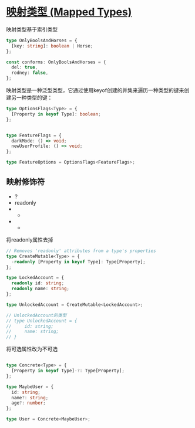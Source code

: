# [映射类型 (Mapped Types)](https://www.typescriptlang.org/docs/handbook/2/mapped-types.html)

映射类型基于索引类型

```ts
type OnlyBoolsAndHorses = {
  [key: string]: boolean | Horse;
};

const conforms: OnlyBoolsAndHorses = {
  del: true,
  rodney: false,
};
```

映射类型是一种泛型类型，它通过使用keyof创建的并集来遍历一种类型的键来创建另一种类型的键：

```ts
type OptionsFlags<Type> = {
  [Property in keyof Type]: boolean;
};


type FeatureFlags = {
  darkMode: () => void;
  newUserProfile: () => void;
};

type FeatureOptions = OptionsFlags<FeatureFlags>;
```

## 映射修饰符

- ?
- readonly
- +
- -


将readonly属性去掉
```ts
// Removes 'readonly' attributes from a type's properties
type CreateMutable<Type> = {
  -readonly [Property in keyof Type]: Type[Property];
};

type LockedAccount = {
  readonly id: string;
  readonly name: string;
};

type UnlockedAccount = CreateMutable<LockedAccount>;

// UnlockedAccount的类型
// type UnlockedAccount = {
//     id: string;
//     name: string;
// }
```

将可选属性改为不可选
```ts

type Concrete<Type> = {
  [Property in keyof Type]-?: Type[Property];
};

type MaybeUser = {
  id: string;
  name?: string;
  age?: number;
};

type User = Concrete<MaybeUser>;
```